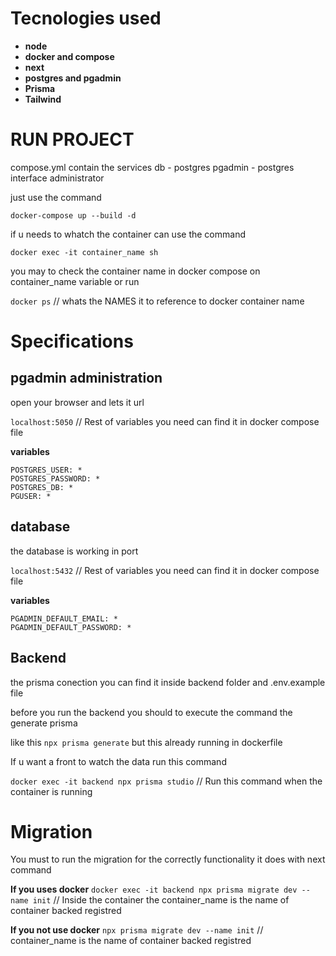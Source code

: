 # Tecnologies used

- **node**
- **docker and compose**
- **next**
- **postgres and pgadmin**
- **Prisma**
- **Tailwind**

# RUN PROJECT

compose.yml contain the services
db - postgres
pgadmin - postgres interface administrator

just use the command

`docker-compose up --build -d`

if u needs to whatch the container can use the command

`docker exec -it container_name sh`

you may to check the container name in docker compose on container_name variable or run

`docker ps` // whats the NAMES it to reference to docker container name

# Specifications

## pgadmin administration

open your browser and lets it url

`localhost:5050` // Rest of variables you need can find it in docker compose file

**variables**

```
POSTGRES_USER: *
POSTGRES_PASSWORD: *
POSTGRES_DB: *
PGUSER: *
```

## database

the database is working in port

`localhost:5432` // Rest of variables you need can find it in docker compose file

**variables**

```
PGADMIN_DEFAULT_EMAIL: *
PGADMIN_DEFAULT_PASSWORD: *
```

## Backend

the prisma conection you can find it inside backend folder and .env.example file

before you run the backend you should to execute the command the generate prisma

like this
`npx prisma generate` but this already running in dockerfile

If u want a front to watch the data run this command

`docker exec -it backend npx prisma studio` // Run this command when the container is running

# Migration

You must to run the migration for the correctly functionality it does with next command

**If you uses docker**
`docker exec -it backend npx prisma migrate dev --name init` // Inside the container the container_name is the name of container backed registred

**If you not use docker**
`npx prisma migrate dev --name init` // container_name is the name of container backed registred
